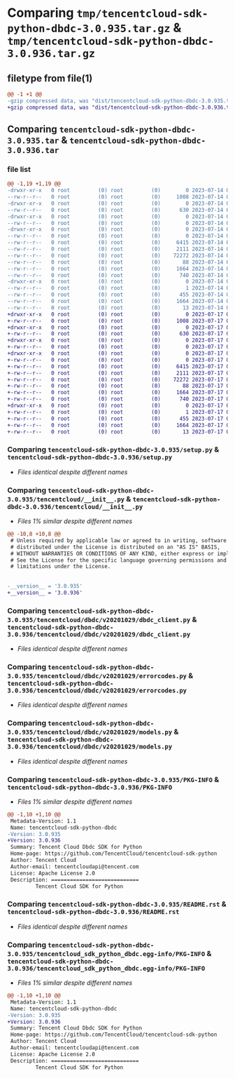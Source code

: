 # Comparing `tmp/tencentcloud-sdk-python-dbdc-3.0.935.tar.gz` & `tmp/tencentcloud-sdk-python-dbdc-3.0.936.tar.gz`

## filetype from file(1)

```diff
@@ -1 +1 @@
-gzip compressed data, was "dist/tencentcloud-sdk-python-dbdc-3.0.935.tar", last modified: Fri Jul 14 00:22:06 2023, max compression
+gzip compressed data, was "dist/tencentcloud-sdk-python-dbdc-3.0.936.tar", last modified: Mon Jul 17 00:23:11 2023, max compression
```

## Comparing `tencentcloud-sdk-python-dbdc-3.0.935.tar` & `tencentcloud-sdk-python-dbdc-3.0.936.tar`

### file list

```diff
@@ -1,19 +1,19 @@
-drwxr-xr-x   0 root         (0) root         (0)        0 2023-07-14 00:22:06.000000 tencentcloud-sdk-python-dbdc-3.0.935/
--rw-r--r--   0 root         (0) root         (0)     1008 2023-07-14 00:22:06.000000 tencentcloud-sdk-python-dbdc-3.0.935/setup.py
-drwxr-xr-x   0 root         (0) root         (0)        0 2023-07-14 00:22:06.000000 tencentcloud-sdk-python-dbdc-3.0.935/tencentcloud/
--rw-r--r--   0 root         (0) root         (0)      630 2023-07-14 00:22:06.000000 tencentcloud-sdk-python-dbdc-3.0.935/tencentcloud/__init__.py
-drwxr-xr-x   0 root         (0) root         (0)        0 2023-07-14 00:22:06.000000 tencentcloud-sdk-python-dbdc-3.0.935/tencentcloud/dbdc/
--rw-r--r--   0 root         (0) root         (0)        0 2023-07-14 00:22:06.000000 tencentcloud-sdk-python-dbdc-3.0.935/tencentcloud/dbdc/__init__.py
-drwxr-xr-x   0 root         (0) root         (0)        0 2023-07-14 00:22:06.000000 tencentcloud-sdk-python-dbdc-3.0.935/tencentcloud/dbdc/v20201029/
--rw-r--r--   0 root         (0) root         (0)        0 2023-07-14 00:22:06.000000 tencentcloud-sdk-python-dbdc-3.0.935/tencentcloud/dbdc/v20201029/__init__.py
--rw-r--r--   0 root         (0) root         (0)     6415 2023-07-14 00:22:06.000000 tencentcloud-sdk-python-dbdc-3.0.935/tencentcloud/dbdc/v20201029/dbdc_client.py
--rw-r--r--   0 root         (0) root         (0)     2111 2023-07-14 00:22:06.000000 tencentcloud-sdk-python-dbdc-3.0.935/tencentcloud/dbdc/v20201029/errorcodes.py
--rw-r--r--   0 root         (0) root         (0)    72272 2023-07-14 00:22:06.000000 tencentcloud-sdk-python-dbdc-3.0.935/tencentcloud/dbdc/v20201029/models.py
--rw-r--r--   0 root         (0) root         (0)       88 2023-07-14 00:22:06.000000 tencentcloud-sdk-python-dbdc-3.0.935/setup.cfg
--rw-r--r--   0 root         (0) root         (0)     1664 2023-07-14 00:22:06.000000 tencentcloud-sdk-python-dbdc-3.0.935/PKG-INFO
--rw-r--r--   0 root         (0) root         (0)      740 2023-07-14 00:22:06.000000 tencentcloud-sdk-python-dbdc-3.0.935/README.rst
-drwxr-xr-x   0 root         (0) root         (0)        0 2023-07-14 00:22:06.000000 tencentcloud-sdk-python-dbdc-3.0.935/tencentcloud_sdk_python_dbdc.egg-info/
--rw-r--r--   0 root         (0) root         (0)        1 2023-07-14 00:22:06.000000 tencentcloud-sdk-python-dbdc-3.0.935/tencentcloud_sdk_python_dbdc.egg-info/dependency_links.txt
--rw-r--r--   0 root         (0) root         (0)      455 2023-07-14 00:22:06.000000 tencentcloud-sdk-python-dbdc-3.0.935/tencentcloud_sdk_python_dbdc.egg-info/SOURCES.txt
--rw-r--r--   0 root         (0) root         (0)     1664 2023-07-14 00:22:06.000000 tencentcloud-sdk-python-dbdc-3.0.935/tencentcloud_sdk_python_dbdc.egg-info/PKG-INFO
--rw-r--r--   0 root         (0) root         (0)       13 2023-07-14 00:22:06.000000 tencentcloud-sdk-python-dbdc-3.0.935/tencentcloud_sdk_python_dbdc.egg-info/top_level.txt
+drwxr-xr-x   0 root         (0) root         (0)        0 2023-07-17 00:23:11.000000 tencentcloud-sdk-python-dbdc-3.0.936/
+-rw-r--r--   0 root         (0) root         (0)     1008 2023-07-17 00:23:10.000000 tencentcloud-sdk-python-dbdc-3.0.936/setup.py
+drwxr-xr-x   0 root         (0) root         (0)        0 2023-07-17 00:23:11.000000 tencentcloud-sdk-python-dbdc-3.0.936/tencentcloud/
+-rw-r--r--   0 root         (0) root         (0)      630 2023-07-17 00:23:10.000000 tencentcloud-sdk-python-dbdc-3.0.936/tencentcloud/__init__.py
+drwxr-xr-x   0 root         (0) root         (0)        0 2023-07-17 00:23:11.000000 tencentcloud-sdk-python-dbdc-3.0.936/tencentcloud/dbdc/
+-rw-r--r--   0 root         (0) root         (0)        0 2023-07-17 00:23:10.000000 tencentcloud-sdk-python-dbdc-3.0.936/tencentcloud/dbdc/__init__.py
+drwxr-xr-x   0 root         (0) root         (0)        0 2023-07-17 00:23:11.000000 tencentcloud-sdk-python-dbdc-3.0.936/tencentcloud/dbdc/v20201029/
+-rw-r--r--   0 root         (0) root         (0)        0 2023-07-17 00:23:10.000000 tencentcloud-sdk-python-dbdc-3.0.936/tencentcloud/dbdc/v20201029/__init__.py
+-rw-r--r--   0 root         (0) root         (0)     6415 2023-07-17 00:23:10.000000 tencentcloud-sdk-python-dbdc-3.0.936/tencentcloud/dbdc/v20201029/dbdc_client.py
+-rw-r--r--   0 root         (0) root         (0)     2111 2023-07-17 00:23:10.000000 tencentcloud-sdk-python-dbdc-3.0.936/tencentcloud/dbdc/v20201029/errorcodes.py
+-rw-r--r--   0 root         (0) root         (0)    72272 2023-07-17 00:23:10.000000 tencentcloud-sdk-python-dbdc-3.0.936/tencentcloud/dbdc/v20201029/models.py
+-rw-r--r--   0 root         (0) root         (0)       88 2023-07-17 00:23:11.000000 tencentcloud-sdk-python-dbdc-3.0.936/setup.cfg
+-rw-r--r--   0 root         (0) root         (0)     1664 2023-07-17 00:23:11.000000 tencentcloud-sdk-python-dbdc-3.0.936/PKG-INFO
+-rw-r--r--   0 root         (0) root         (0)      740 2023-07-17 00:23:10.000000 tencentcloud-sdk-python-dbdc-3.0.936/README.rst
+drwxr-xr-x   0 root         (0) root         (0)        0 2023-07-17 00:23:11.000000 tencentcloud-sdk-python-dbdc-3.0.936/tencentcloud_sdk_python_dbdc.egg-info/
+-rw-r--r--   0 root         (0) root         (0)        1 2023-07-17 00:23:11.000000 tencentcloud-sdk-python-dbdc-3.0.936/tencentcloud_sdk_python_dbdc.egg-info/dependency_links.txt
+-rw-r--r--   0 root         (0) root         (0)      455 2023-07-17 00:23:11.000000 tencentcloud-sdk-python-dbdc-3.0.936/tencentcloud_sdk_python_dbdc.egg-info/SOURCES.txt
+-rw-r--r--   0 root         (0) root         (0)     1664 2023-07-17 00:23:11.000000 tencentcloud-sdk-python-dbdc-3.0.936/tencentcloud_sdk_python_dbdc.egg-info/PKG-INFO
+-rw-r--r--   0 root         (0) root         (0)       13 2023-07-17 00:23:11.000000 tencentcloud-sdk-python-dbdc-3.0.936/tencentcloud_sdk_python_dbdc.egg-info/top_level.txt
```

### Comparing `tencentcloud-sdk-python-dbdc-3.0.935/setup.py` & `tencentcloud-sdk-python-dbdc-3.0.936/setup.py`

 * *Files identical despite different names*

### Comparing `tencentcloud-sdk-python-dbdc-3.0.935/tencentcloud/__init__.py` & `tencentcloud-sdk-python-dbdc-3.0.936/tencentcloud/__init__.py`

 * *Files 1% similar despite different names*

```diff
@@ -10,8 +10,8 @@
 # Unless required by applicable law or agreed to in writing, software
 # distributed under the License is distributed on an "AS IS" BASIS,
 # WITHOUT WARRANTIES OR CONDITIONS OF ANY KIND, either express or implied.
 # See the License for the specific language governing permissions and
 # limitations under the License.
 
 
-__version__ = '3.0.935'
+__version__ = '3.0.936'
```

### Comparing `tencentcloud-sdk-python-dbdc-3.0.935/tencentcloud/dbdc/v20201029/dbdc_client.py` & `tencentcloud-sdk-python-dbdc-3.0.936/tencentcloud/dbdc/v20201029/dbdc_client.py`

 * *Files identical despite different names*

### Comparing `tencentcloud-sdk-python-dbdc-3.0.935/tencentcloud/dbdc/v20201029/errorcodes.py` & `tencentcloud-sdk-python-dbdc-3.0.936/tencentcloud/dbdc/v20201029/errorcodes.py`

 * *Files identical despite different names*

### Comparing `tencentcloud-sdk-python-dbdc-3.0.935/tencentcloud/dbdc/v20201029/models.py` & `tencentcloud-sdk-python-dbdc-3.0.936/tencentcloud/dbdc/v20201029/models.py`

 * *Files identical despite different names*

### Comparing `tencentcloud-sdk-python-dbdc-3.0.935/PKG-INFO` & `tencentcloud-sdk-python-dbdc-3.0.936/PKG-INFO`

 * *Files 1% similar despite different names*

```diff
@@ -1,10 +1,10 @@
 Metadata-Version: 1.1
 Name: tencentcloud-sdk-python-dbdc
-Version: 3.0.935
+Version: 3.0.936
 Summary: Tencent Cloud Dbdc SDK for Python
 Home-page: https://github.com/TencentCloud/tencentcloud-sdk-python
 Author: Tencent Cloud
 Author-email: tencentcloudapi@tencent.com
 License: Apache License 2.0
 Description: ============================
         Tencent Cloud SDK for Python
```

### Comparing `tencentcloud-sdk-python-dbdc-3.0.935/README.rst` & `tencentcloud-sdk-python-dbdc-3.0.936/README.rst`

 * *Files identical despite different names*

### Comparing `tencentcloud-sdk-python-dbdc-3.0.935/tencentcloud_sdk_python_dbdc.egg-info/PKG-INFO` & `tencentcloud-sdk-python-dbdc-3.0.936/tencentcloud_sdk_python_dbdc.egg-info/PKG-INFO`

 * *Files 1% similar despite different names*

```diff
@@ -1,10 +1,10 @@
 Metadata-Version: 1.1
 Name: tencentcloud-sdk-python-dbdc
-Version: 3.0.935
+Version: 3.0.936
 Summary: Tencent Cloud Dbdc SDK for Python
 Home-page: https://github.com/TencentCloud/tencentcloud-sdk-python
 Author: Tencent Cloud
 Author-email: tencentcloudapi@tencent.com
 License: Apache License 2.0
 Description: ============================
         Tencent Cloud SDK for Python
```

